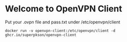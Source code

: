 # Welcome to OpenVPN Client
Put your .ovpn file and pass.txt under /etc/openvpn/client
```
docker run -v openvpn-client:/etc/openvpn/client -d ghcr.io/superpkson/openvpn-client
```